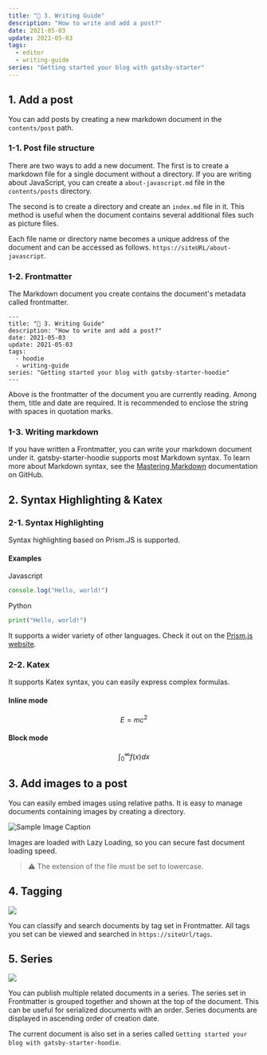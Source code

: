 ```yaml
---
title: "🤔 3. Writing Guide"
description: "How to write and add a post?"
date: 2021-05-03
update: 2021-05-03
tags:
  - editor
  - writing-guide
series: "Getting started your blog with gatsby-starter"
---
```


## 1. Add a post

You can add posts by creating a new markdown document in the `contents/post` path.

### 1-1. Post file structure

There are two ways to add a new document. The first is to create a markdown file for a single document without a directory. If you are writing about JavaScript, you can create a `about-javascript.md` file in the `contents/posts` directory.

The second is to create a directory and create an `index.md` file in it. This method is useful when the document contains several additional files such as picture files.

Each file name or directory name becomes a unique address of the document and can be accessed as follows. `https://siteURL/about-javascript`.

### 1-2. Frontmatter

The Markdown document you create contains the document's metadata called frontmatter.

```
---
title: "🤔 3. Writing Guide"
description: "How to write and add a post?"
date: 2021-05-03
update: 2021-05-03
tags:
  - hoodie
  - writing-guide
series: "Getting started your blog with gatsby-starter-hoodie"
---
```

Above is the frontmatter of the document you are currently reading. Among them, title and date are required. It is recommended to enclose the string with spaces in quotation marks.

### 1-3. Writing markdown

If you have written a Frontmatter, you can write your markdown document under it. gatsby-starter-hoodie supports most Markdown syntax. To learn more about Markdown syntax, see the [Mastering Markdown](https://guides.github.com/features/mastering-markdown/) documentation on GitHub.

## 2. Syntax Highlighting & Katex

### 2-1. Syntax Highlighting

Syntax highlighting based on Prism.JS is supported.

#### Examples

Javascript

```javascript
console.log("Hello, world!")
```

Python

```python
print("Hello, world!")
```

It supports a wider variety of other languages. Check it out on the [Prism.js website](https://prismjs.com/).

### 2-2. Katex

It supports Katex syntax, you can easily express complex formulas.

#### Inline mode

$$E = m c^{2}$$

#### Block mode

$$
\int_{0}^{\infty} f(x) dx
$$

## 3. Add images to a post

You can easily embed images using relative paths. It is easy to manage documents containing images by creating a directory.

![Sample Image Caption](sample-image.jpg)

Images are loaded with Lazy Loading, so you can secure fast document loading speed.

> ⚠ The extension of the file must be set to lowercase.

## 4. Tagging

![](tag-example.jpg)

You can classify and search documents by tag set in Frontmatter. All tags you set can be viewed and searched in `https://siteUrl/tags`.

## 5. Series

![](series-example.jpg)

You can publish multiple related documents in a series. The series set in Frontmatter is grouped together and shown at the top of the document. This can be useful for serialized documents with an order. Series documents are displayed in ascending order of creation date.

The current document is also set in a series called `Getting started your blog with gatsby-starter-hoodie`.